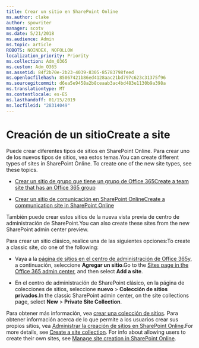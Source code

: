 ```yaml
---
title: Crear un sitio en SharePoint Online
ms.author: clake
author: spowriter
manager: scotv
ms.date: 5/21/2018
ms.audience: Admin
ms.topic: article
ROBOTS: NOINDEX, NOFOLLOW
localization_priority: Priority
ms.collection: Adm_O365
ms.custom: Adm_O365
ms.assetid: 84f2b70e-2b23-4039-8305-85783798feed
ms.openlocfilehash: 85067421b86ed4128aac21bd797c623c31375f96
ms.sourcegitcommit: d6ea5e9458a2b8ceaab3ac4bd483e1130b9a398a
ms.translationtype: MT
ms.contentlocale: es-ES
ms.lasthandoff: 01/15/2019
ms.locfileid: "28314049"
---
```

# <a name="create-a-site"></a><span data-ttu-id="b7313-102">Creación de un sitio</span><span class="sxs-lookup"><span data-stu-id="b7313-102">Create a site</span></span>

<span data-ttu-id="b7313-p101">Puede crear diferentes tipos de sitios en SharePoint Online. Para crear uno de los nuevos tipos de sitios, vea estos temas.</span><span class="sxs-lookup"><span data-stu-id="b7313-p101">You can create different types of sites in SharePoint Online. To create one of the new site types, see these topics.</span></span>
  
- [<span data-ttu-id="b7313-105">Crear un sitio de grupo que tiene un grupo de Office 365</span><span class="sxs-lookup"><span data-stu-id="b7313-105">Create a team site that has an Office 365 group</span></span>](https://go.microsoft.com/fwlink/?linkid=866292)
    
- [<span data-ttu-id="b7313-106">Crear un sitio de comunicación en SharePoint Online</span><span class="sxs-lookup"><span data-stu-id="b7313-106">Create a communication site in SharePoint Online</span></span>](https://go.microsoft.com/fwlink/?linkid=866294)
    
<span data-ttu-id="b7313-107">También puede crear estos sitios de la nueva vista previa de centro de administración de SharePoint.</span><span class="sxs-lookup"><span data-stu-id="b7313-107">You can also create these sites from the new SharePoint admin center preview.</span></span>
  
<span data-ttu-id="b7313-108">Para crear un sitio clásico, realice una de las siguientes opciones:</span><span class="sxs-lookup"><span data-stu-id="b7313-108">To create a classic site, do one of the following:</span></span>
  
- <span data-ttu-id="b7313-109">Vaya a la [página de sitios en el centro de administración de Office 365](https://portal.office.com/adminportal/home#/SitesList)y, a continuación, seleccione **Agregar un sitio**.</span><span class="sxs-lookup"><span data-stu-id="b7313-109">Go to the [Sites page in the Office 365 admin center](https://portal.office.com/adminportal/home#/SitesList), and then select **Add a site**.</span></span>
    
- <span data-ttu-id="b7313-110">En el centro de administración de SharePoint clásico, en la página de colecciones de sitios, seleccione **nuevo** \> **Colección de sitios privados**.</span><span class="sxs-lookup"><span data-stu-id="b7313-110">In the classic SharePoint admin center, on the site collections page, select **New** \> **Private Site Collection**.</span></span>
    
<span data-ttu-id="b7313-p102">Para obtener más información, vea [crear una colección de sitios](https://go.microsoft.com/fwlink/?linkid=866295). Para obtener información acerca de lo que permite a los usuarios crear sus propios sitios, vea [Administrar la creación de sitios en SharePoint Online](https://go.microsoft.com/fwlink/?linkid=866296).</span><span class="sxs-lookup"><span data-stu-id="b7313-p102">For more details, see [Create a site collection](https://go.microsoft.com/fwlink/?linkid=866295). For info about allowing users to create their own sites, see [Manage site creation in SharePoint Online](https://go.microsoft.com/fwlink/?linkid=866296).</span></span>
  

